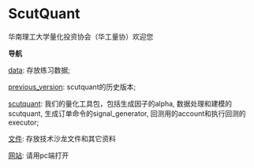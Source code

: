 # ScutQuant
华南理工大学量化投资协会（华工量协）欢迎您

**导航**


[data](https://github.com/HaoningChen/ScutQuant/tree/main/data): 存放练习数据;  

[previous_version](https://github.com/HaoningChen/ScutQuant/tree/main/previous_version): scutquant的历史版本;  

[scutquant](https://github.com/HaoningChen/ScutQuant/tree/main/scutquant): 我们的量化工具包，包括生成因子的alpha, 数据处理和建模的scutquant, 生成订单命令的signal_generator, 回测用的account和执行回测的executor;   

[文件](https://github.com/HaoningChen/ScutQuant/tree/main/文件): 存放技术沙龙文件和其它资料  

[网站](https://haoningchen.github.io/ScutQuant/): 请用pc端打开
